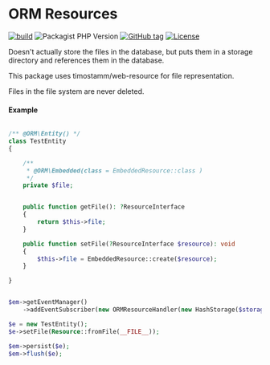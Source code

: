 # ORM Resources

[![build](https://github.com/timostamm/orm-resource/workflows/CI/badge.svg)](https://github.com/timostamm/orm-resource/actions?query=workflow:"CI")
![Packagist PHP Version](https://img.shields.io/packagist/dependency-v/timostamm/orm-resource/php)
[![GitHub tag](https://img.shields.io/github/tag/timostamm/orm-resource?include_prereleases=&sort=semver&color=blue)](https://github.com/timostamm/orm-resource/releases/)
[![License](https://img.shields.io/badge/License-MIT-blue)](#license)

Doesn't actually store the files in the database, but puts them in a storage directory and references them in the database.

This package uses timostamm/web-resource for file representation. 

Files in the file system are never deleted.


#### Example

```PHP

/** @ORM\Entity() */
class TestEntity
{

    /**
     * @ORM\Embedded(class = EmbeddedResource::class )
     */
    private $file;


    public function getFile(): ?ResourceInterface
    {
        return $this->file;
    }

    public function setFile(?ResourceInterface $resource): void
    {
        $this->file = EmbeddedResource::create($resource);
    }

}


$em->getEventManager()
    ->addEventSubscriber(new ORMResourceHandler(new HashStorage($storageDir)));

$e = new TestEntity();
$e->setFile(Resource::fromFile(__FILE__));

$em->persist($e);
$em->flush($e);


```
